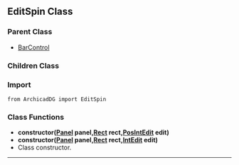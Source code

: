 ## EditSpin Class

### Parent Class
* [BarControl](BarControl.md)

### Children Class


### Import
```
from ArchicadDG import EditSpin
``` 

### Class Functions

* **constructor([Panel](../m_panel/Panel.md) panel,[Rect](../Rect.md) rect,[PosIntEdit](../m_edit_control/PosIntEdit.md) edit)**
* **constructor([Panel](../m_panel/Panel.md) panel,[Rect](../Rect.md) rect,[IntEdit](../m_edit_control/IntEdit.md) edit)**
* Class constructor.
-----
